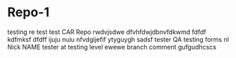 # Repo-1
testing
re test
test
CAR
Repo
rwdvjsdwe
dfvhfdwjdbnvfdkwmd
fdfdf kdfmksf
dfdff
ijuju nuiu
nfvdgijefif
ytyguygh
sadsf
tester
QA testing forms
nl
Nick NAME
tester at testing level
ewewe
branch comment
gufgudhcscs
